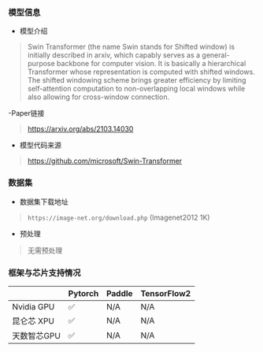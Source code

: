### 模型信息
- 模型介绍
>Swin Transformer (the name Swin stands for Shifted window) is initially described in arxiv, which capably serves as a general-purpose backbone for computer vision. It is basically a hierarchical Transformer whose representation is computed with shifted windows. The shifted windowing scheme brings greater efficiency by limiting self-attention computation to non-overlapping local windows while also allowing for cross-window connection.

-Paper链接
> https://arxiv.org/abs/2103.14030

- 模型代码来源
> https://github.com/microsoft/Swin-Transformer

### 数据集
- 数据集下载地址
> `https://image-net.org/download.php`  (Imagenet2012 1K)

- 预处理
> 无需预处理 


### 框架与芯片支持情况
|     | Pytorch  |Paddle|TensorFlow2|
|  ----  | ----  |  ----  | ----  |
| Nvidia GPU | ✅ |N/A  |N/A|
| 昆仑芯 XPU | ✅ |N/A  |N/A|
| 天数智芯GPU | ✅ |N/A  |N/A|


